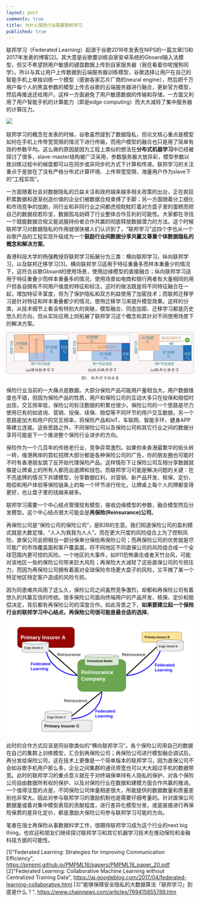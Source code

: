 ```yaml
---
layout: post
comments: true
title: 为什么保险行业需要联邦学习
published: true
---
```



联邦学习（Federated Learning）起源于谷歌2016年发表在NIPS的一篇文章[1]和2017年发表的博客[2]。其大意是谷歌要训练自家安卓系统的Gboard输入法模型，但又不希望把用户敏感的键盘数据上传到自家服务器（我在看着你呢搜狗同学）。所以与其让用户上传数据到云端服务器训练模型，谷歌选择让用户在自己的智能手机上单独训练一个模型（感谢各家芯片厂商的neural engine），然后把千万用户每个人的黑盒参数的模型上传去谷歌的云端服务器进行融合，更新官方模型，然后再推送还给用户。这样一方面避免了用户敏感数据的传输和存储，一方面又利用了用户智能手机的计算能力（即是edge computing）而大大减轻了集中服务器的计算压力。

![](/images/201902/2.png)

联邦学习的概念在发表的时候，谷歌虽然提到了数据隐私，但论文核心重点是模型如何在手机上传带宽受限的情况下进行传输，而用户模型的融合也只是用了简单有效的参数平均。这么做的原因是因为工程上类似的想法在**分布式机器学习**中已经被探讨了很多，slave-master结构被广泛采用，参数服务器大放异彩，模型参数以致训练过程中的梯度都可以在同步或非同步的方式下计算和传递。联邦学习的关注重点于是放在了没有严格分布式计算环境、上传带宽受限、海量用户作为slave下的“工程实现”。

一方面随着社会对数据隐私的日益关注和政府越来越多相关政策的出台，正在疯狂积累数据和逐渐创造价值的企业们被数据合规束缚了手脚；另一方面随着分工细化和市场竞争的加剧，同行业和非同行业之间都虎视眈眈盯着对方盘子里的蛋糕而把自己的数据视若珍宝，数据孤岛妨碍了行业整体合作互利的可能性。大家都在寻找一个既能数据合规又能说服持份者合作共赢的彻底释放数据潜力的方法。这个时候联邦学习对数据隐私的作用就很快被人们认识到了，“联邦学习”这四个字也从一个谷歌产品的工程实现升级成为一个**鼓励行业间数据分享共赢又尊重个体数据隐私的概念和解决方案**。

香港科技大学的杨强教授将联邦学习拓展分为三类：横向联邦学习，纵向联邦学习，以及联邦迁移学习[3]。横向联邦学习适用于特征重叠多而样本重叠少的情况下，这符合谷歌Gboard的使用场景，使用边缘模型的直接融合；纵向联邦学习适用于特征重叠少而样本重叠多的情况，使用场景如电商和银行两者有大量相同的用户但各自拥有不同用户维度的特征和标注，这时的做法既是将不同特征融合在一起，增加特征丰富度，但为了保护隐私和双方利益使用了加密技术；而联邦迁移学习是针对特征和样本重叠都少的情况，使用迁移学习来提升模型效果。这样的分类，从技术细节上看没有特别大的突破，模型融合、同态加密、迁移学习都是历史悠久的方向，但从实际应用上则拓展了联邦学习这个概念和其针对不同使用场景下的解决方案。

![](/images/201901/1.jpg)

保险行业当前的一大痛点是数据。大部分保险产品可能用户量相当大，用户数据维度也不错，但因为保险产品的性质，用户和保险公司的互动大多只在投保和赔偿时出现，交互频率低，保险公司标注数据的积累也很少。保险公司的一个思路是尽力使用已有的如咨询、营销、投保、续保、赔偿等不同环节的用户交互数据，另一个思路是加大和用户的交互频率，将保险产品和IoT、车联网、智能手环、健身APP等建立连接。这些思路之外，不同保险公司以及保险公司和其它行业之间的数据分享将可能是下一个推进整个保险行业进步的方向。

保险作为一个几百年的传统老行业，竞争异常激烈。如果你来香港最繁华的街头转一转，维港两岸的霓虹招牌大部分都是各种保险公司的广告，你的朋友圈也可能时不时有香港朋友跳了反开始代理保险产品。这样情形下让保险公司互相分享数据就像是让牌桌上的所有人都亮出底牌和钱包。而联邦学习可能是解决问题的关键：在不亮底牌的情况下共建模型，分享数据红利，对营销、新产品开发、核保、定价、赔偿和用户体验等保险链条上的每一个环节进行优化，让牌桌上每个人的牌都变得更好，也让盘子里的钱越来越多。

联邦学习需要一个中心结点管理现有模型，接收边缘模型的参数，融合模型然后分发模型。这个中心结点很大可能会是**再保险(Reinsurance)公司**。

再保险公司是“保险公司的保险公司”，是B2B的生意。我们知道保险公司的盈利模式就是大数定理，“人人为我我为人人”。而在更大尺度的风险组合上为了控制风险，直保公司会把相当一部分保单分保给再保险公司；而再保险公司的优势就是尽可能广的市场覆盖面和客户覆盖面，将不同地区不同直保公司的风险组合成一个全球范围内更可控的风险。一个地区的大事件，如911恐怖袭击或者天竹台风，可能对该地区一些的保险公司带来巨大风险；再保险大大减轻了这些直保公司的亏损压力，而因为再保险公司拥有着面对全球保险市场更大盘子的风险，又平摊了某一个特定地区特定客户造成的风险亏损。

因为同患难共风雨了这么久，保险公司之间虽然竞争激烈，却都和再保险公司有着悠久的共赢互信的传统。很多保险公司面向终端用户的产品开发、核保、定价和赔偿决定，背后都有再保险公司的深度合作。如此背景之下，**如果要建立起一个保险行业的联邦学习中心结点，再保险公司很可能是最合适的选择**。

![](/images/201901/3.png)

此时的合作方式应该是同谷歌类似的“横向联邦学习”。各个保险公司用自己的数据在自己的集群上训练模型，汇合到再保险公司；再保险公司进行模型融合调试后，再分发给保险公司。这在技术上更像是一个简单版本的联邦学习，因为直保公司不会如谷歌手机用户那么多，企业之间集群的通讯带宽也可以大大超过手机的数据带宽。此时的联邦学习的重点意义就在于对终端保单持有人隐私的保护、对各个保险公司自由数据所有权的保护、以及对保险行业在数据和建模方面合作共赢的推进。一个值得注意的点是，不同保险公司体量相差很大，所能提供的数据数量和质量差别也非常大。因此对参与联邦学习的激励机制也是需要仔细考量的。针对直保公司数据量或着对集中模型表现的贡献程度，进行差异化模型分发，或是直接进行再保险保费的差异化定价，都是激励大保险公司参与联邦学习可能的方向。

笔者在瑞士再保险从事数据科学工作，很期待联邦学习成为这个行业的next big thing，也欢迎和朋友们继续探讨联邦学习和其它机器学习技术在推动保险和金融科技方面的可能性。


[1]"Federated Learning: Strategies for Improving Communication Efficiency", https://pmpml.github.io/PMPML16/papers/PMPML16_paper_20.pdf
[2]"Federated Learning: Collaborative Machine Learning without Centralized Training Data", https://ai.googleblog.com/2017/04/federated-learning-collaborative.html
[3]"能够保障安全隐私的大数据算法「联邦学习」到底是什么？", https://www.chainnews.com/articles/769415855789.htm

